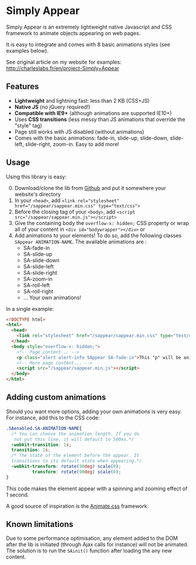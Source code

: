 # Simply Appear

Simply Appear is an extremely lightweight native Javascript and CSS framework to animate objects appearing on web pages.

It is easy to integrate and comes with 8 basic animations styles (see examples below).

See original article on my website for examples: http://charleslabs.fr/en/project-Simply+Appear

## Features

* **Lightweight** and lightning fast: less than 2&nbsp;KB (CSS+JS)
* **Native JS** (no jQuery required!)
* **Compatible with IE9+** (although animations are supported IE10+)
* Uses **CSS transitions** (less messy than JS animations that override the "style" tag)
* Page still works with JS disabled (without animations)
* Comes with the basic animations: fade-in, slide-up, slide-down, slide-left, slide-right, zoom-in. Easy to add more!

## Usage 

Using this library is easy:

0. Download/clone the lib from [Github](https://github.com/CGrassin/simply_appear) and put it somewhere your website's directory
1. In your `<head>`, add `<link rel="stylesheet" href="/sappear/sappear.min.css" type="text/css">`
2. Before the closing tag of your `<body>`, add `<script src="/sappear/sappear.min.js"></script>`
3. Give the containing body the `overflow-x: hidden;` CSS property or wrap all of your content in `<div id="bodywrapper"></div>` or 
4. Add animations to your elements! To do so, add the following classes `SAppear ANIMATION-NAME`. The available animations are :
    * SA-fade-in
    * SA-slide-up
    * SA-slide-down
    * SA-slide-left
    * SA-slide-right
    * SA-zoom-in
    * SA-roll-left
    * SA-roll-right
    * ... Your own animations!

In a single example:
```html
<!DOCTYPE html>
<html>
  <head>
    <link rel="stylesheet" href="/sappear/sappear.min.css" type="text/css">
  </head>
  <body style="overflow-x: hidden;">
    <!-- Page content... -->
    <p class="alert alert-info SAppear SA-fade-in">This "p" will be animated with a fade in effect.</p>
    <!-- More page content... -->
    <script src="/sappear/sappear.min.js"></script>
  </body>
</html>
```

## Adding custom animations

Should you want more options, adding your own animations is very easy. For instance, add this to the CSS code:

```css
.SAenabled.SA-ANIMATION-NAME{
  /* You can choose the animation length. If you do
   not put this line, it will default to 500ms.*/
  -webkit-transition: 1s;
  transition: 1s;
  /* The state of the element before the appear. It 
  transitions to its default state when appearing.*/
  -webkit-transform: rotate(90deg) scale(0);
          transform: rotate(90deg) scale(0);
}
```

This code makes the element appear with a spinning and zooming effect of 1 second.

A good source of inspiration is the [Animate.css](https://animate.style/) framework.

## Known limitations

Due to some performance optimisation, any element added to the DOM after the lib is initiated (through Ajax calls for instance) will not be animated. The solution is to run the `SAinit()` function after loading the any new content.

